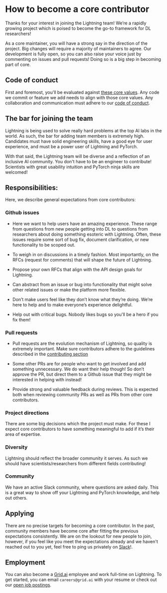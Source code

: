 # How to become a core contributor

Thanks for your interest in joining the Lightning team! We’re a rapidly growing project which is poised to become the go-to framework for DL researchers!

As a core maintainer, you will have a strong say in the direction of the project. Big changes will require a majority of maintainers to agree.
Our development is fully open, so you can also raise your voice just by commenting on issues and pull requests! Doing so is a big step in becoming part of core.

## Code of conduct

First and foremost, you'll be evaluated against [these core values](CONTRIBUTING.md). Any code we commit or feature we add needs to align with those core values.
Any collaboration and communication must adhere to our [code of conduct](CODE_OF_CONDUCT.md).

## The bar for joining the team

Lightning is being used to solve really hard problems at the top AI labs in the world. As such, the bar for adding team members is extremely high. Candidates must have solid engineering skills, have a good eye for user experience, and must be a power user of Lightning and PyTorch.

With that said, the Lightning team will be diverse and a reflection of an inclusive AI community. You don't have to be an engineer to contribute! Scientists with great usability intuition and PyTorch ninja skills are welcomed!

## Responsibilities:

Here, we describe general expectations from core contributors:

### Github issues

- Here we want to help users have an amazing experience. These range from questions from new people getting into DL to questions from researchers about doing something esoteric with Lightning.
  Often, these issues require some sort of bug fix, document clarification, or new functionality to be scoped out.

- To weigh in on discussions in a timely fashion. Most importantly, on the RFCs (request for comments) that will shape the future of Lightning.

- Propose your own RFCs that align with the API design goals for Lightning.

- Can abstract from an issue or bug into functionality that might solve other related issues or make the platform more flexible.

- Don’t make users feel like they don’t know what they’re doing. We’re here to help and to make everyone’s experience delightful.

- Help out with critical bugs. Nobody likes bugs so you'll be a hero if you fix them!

### Pull requests

- Pull requests are the evolution mechanism of Lightning, so quality is extremely important. Make sure contributors adhere to the guidelines described in the [contributing section](CONTRIBUTING.md#Pull-request)

- Some other PRs are for people who want to get involved and add something unnecessary. We do want their help though! So don’t approve the PR, but direct them to a Github issue that they might be interested in helping with instead!

- Provide strong and valuable feedback during reviews. This is expected both when reviewing community PRs as well as PRs from other core contributors.

### Project directions

There are some big decisions which the project must make. For these I expect core contributors to have something meaningful to add if it’s their area of expertise.

### Diversity

Lightning should reflect the broader community it serves. As such we should have scientists/researchers from different fields contributing!

### Community

We have an active Slack community, where questions are asked daily. This is a great way to show off your Lightning and PyTorch knowledge, and help out others.

## Applying

There are no precise targets for becoming a core contributor. In the past, community members have become core after fitting the previous expectations consistently.
We are on the lookout for new people to join, however, if you feel like you meet the expectations already and we haven't reached out to you yet, feel free to ping us privately on [Slack](https://join.slack.com/t/pytorch-lightning/shared_invite/zt-pw5v393p-qRaDgEk24~EjiZNBpSQFgQ)!.

## Employment

You can also become a [Grid.ai](https://www.grid.ai) employee and work full-time on Lightning. To get started, you can email `careers@grid.ai` with your resume or check out our [open job postings](https://boards.greenhouse.io/gridai).
